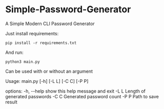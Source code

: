# Simple-Password-Generator
A Simple Modern CLI Password Generator

Just install requirements:

```
pip install -r requirements.txt 
```
And run:
```
python3 main.py
```

Can be used with or without an argument

Usage: main.py [-h] [-L L] [-C C] [-P P]

options:
  -h, --help  show this help message and exit
  -L L        Length of generated passwords
  -C C        Generated password count
  -P P        Path to save result
